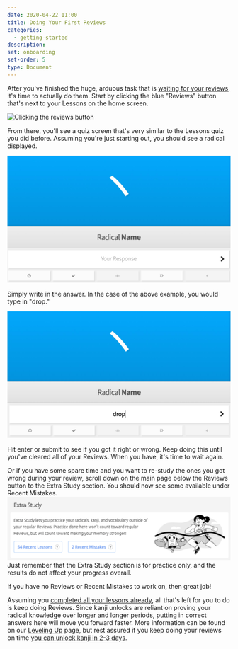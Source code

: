 ```yaml
---
date: 2020-04-22 11:00
title: Doing Your First Reviews
categories:
  - getting-started
description:
set: onboarding
set-order: 5
type: Document
---
```


After you've finished the huge, arduous task that is [waiting for your reviews](/getting-started/waiting-for-reviews/), it's time to actually do them. Start by clicking the blue "Reviews" button that's next to your Lessons on the home screen.

![Clicking the reviews button](/images/reviews-button.gif)

From there, you'll see a quiz screen that's very similar to the Lessons quiz you did before. Assuming you're just starting out, you should see a radical displayed.

![WaniKani Review with an empty field](/images/review-radical-empty.jpg)

Simply write in the answer. In the case of the above example, you would type in "drop."

![WaniKani Review with an empty field](/images/review-radical-filled.jpg)

Hit enter or submit to see if you got it right or wrong. Keep doing this until you've cleared all of your Reviews. When you have, it's time to wait again.

Or if you have some spare time and you want to re-study the ones you got wrong during your review, scroll down on the main page below the Reviews button to the Extra Study section. You should now see some available under Recent Mistakes.
![Extra Study](/images/extrastudy.jpg)
Just remember that the Extra Study section is for practice only, and the results do not affect your progress overall.

If you have no Reviews or Recent Mistakes to work on, then great job! 

Assuming you [completed all your lessons already](/getting-started/first-lessons/), all that's left for you to do is keep doing Reviews. Since kanji unlocks are reliant on proving your radical knowledge over longer and longer periods, putting in correct answers here will move you forward faster. More information can be found on our [Leveling Up](/WaniKani/getting-started/level-up/) page, but rest assured if you keep doing your reviews on time [you can unlock kanji in 2-3 days](/getting-started/unlocking-kanji/).
